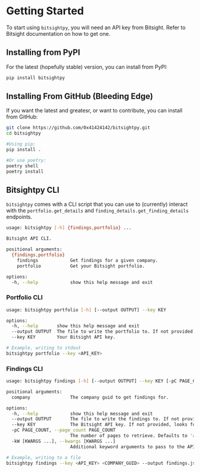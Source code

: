# Getting Started

To start using ```bitsightpy```, you will need an API key from Bitsight. Refer to Bitsight documentation on how to get one.

## Installing from PyPI

For the latest (hopefully stable) version, you can install from PyPI:

```bash
pip install bitsightpy
```

## Installing From GitHub (Bleeding Edge)

If you want the latest and greatesr, or want to contribute, you can install from GitHub:

```bash
git clone https://github.com/0x41424142/bitsightpy.git
cd bitsightpy

#Using pip:
pip install .

#Or use poetry:
poetry shell
poetry install
```

## Bitsightpy CLI

```bitsightpy``` comes with a CLI script that you can use to (currently) interact with the ```portfolio.get_details``` and ```finding_details.get_finding_details``` endpoints.

```bash
usage: bitsightpy [-h] {findings,portfolio} ...

Bitsight API CLI.

positional arguments:
  {findings,portfolio}
    findings            Get findings for a given company.
    portfolio           Get your Bitsight portfolio.

options:
  -h, --help            show this help message and exit
```

### Portfolio CLI

```bash
usage: bitsightpy portfolio [-h] [--output OUTPUT] --key KEY

options:
  -h, --help       show this help message and exit
  --output OUTPUT  The file to write the portfolio to. If not provided, prints to stdout.
  --key KEY        Your Bitsight API key.

# Example, writing to stdout
bitsightpy portfolio --key <API_KEY>
```

### Findings CLI

```bash
usage: bitsightpy findings [-h] [--output OUTPUT] --key KEY [-pC PAGE_COUNT] [-kW [KWARGS ...]] company

positional arguments:
  company               The company guid to get findings for.

options:
  -h, --help            show this help message and exit
  --output OUTPUT       The file to write the findings to. If not provided, prints to stdout.
  --key KEY             The Bitsight API key. If not provided, looks for the BITSIGHT_API_KEY environment variable.
  -pC PAGE_COUNT, --page_count PAGE_COUNT
                        The number of pages to retrieve. Defaults to 'all'.
  -kW [KWARGS ...], --kwargs [KWARGS ...]
                        Additional keyword arguments to pass to the API call, formatted in key=value pairs.

# Example, writing to a file
bitsightpy findings --key <API_KEY> <COMPANY_GUID> --output findings.json -pC 5 --kwargs affects_rating=True risk_category="Compromised Systems"
```